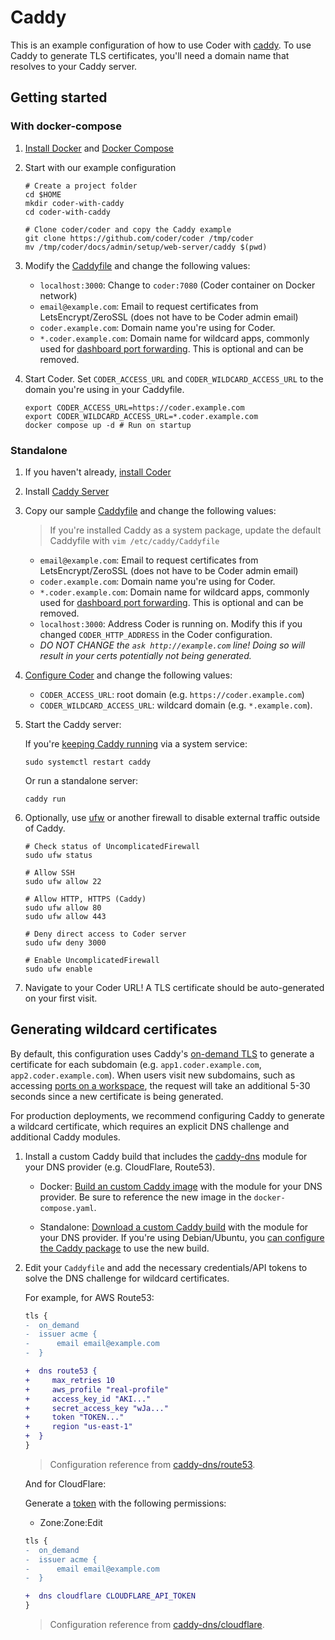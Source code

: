 # Caddy

This is an example configuration of how to use Coder with [caddy](https://caddyserver.com/docs). To use Caddy to generate TLS certificates, you'll need a domain name that resolves to your Caddy server.

## Getting started

### With docker-compose

1. [Install Docker](https://docs.docker.com/engine/install/) and [Docker Compose](https://docs.docker.com/compose/install/)

1. Start with our example configuration

   ```shell
   # Create a project folder
   cd $HOME
   mkdir coder-with-caddy
   cd coder-with-caddy

   # Clone coder/coder and copy the Caddy example
   git clone https://github.com/coder/coder /tmp/coder
   mv /tmp/coder/docs/admin/setup/web-server/caddy $(pwd)
   ```

1. Modify the [Caddyfile](./Caddyfile) and change the following values:

   - `localhost:3000`: Change to `coder:7080` (Coder container on Docker network)
   - `email@example.com`: Email to request certificates from LetsEncrypt/ZeroSSL (does not have to be Coder admin email)
   - `coder.example.com`: Domain name you're using for Coder.
   - `*.coder.example.com`: Domain name for wildcard apps, commonly used for [dashboard port forwarding](../../../networking/port-forwarding.md). This is optional and can be removed.

1. Start Coder. Set `CODER_ACCESS_URL` and `CODER_WILDCARD_ACCESS_URL` to the domain you're using in your Caddyfile.

   ```shell
   export CODER_ACCESS_URL=https://coder.example.com
   export CODER_WILDCARD_ACCESS_URL=*.coder.example.com
   docker compose up -d # Run on startup
   ```

### Standalone

1. If you haven't already, [install Coder](../../../../install/README.md)

2. Install [Caddy Server](https://caddyserver.com/docs/install)

3. Copy our sample [Caddyfile](./Caddyfile) and change the following values:

   > If you're installed Caddy as a system package, update the default Caddyfile with `vim /etc/caddy/Caddyfile`

   - `email@example.com`: Email to request certificates from LetsEncrypt/ZeroSSL (does not have to be Coder admin email)
   - `coder.example.com`: Domain name you're using for Coder.
   - `*.coder.example.com`: Domain name for wildcard apps, commonly used for [dashboard port forwarding](../../../networking/port-forwarding.md). This is optional and can be removed.
   - `localhost:3000`: Address Coder is running on. Modify this if you changed `CODER_HTTP_ADDRESS` in the Coder configuration.
   - _DO NOT CHANGE the `ask http://example.com` line! Doing so will result in your certs potentially not being generated._

4. [Configure Coder](../../README.md) and change the following values:

   - `CODER_ACCESS_URL`: root domain (e.g. `https://coder.example.com`)
   - `CODER_WILDCARD_ACCESS_URL`: wildcard domain (e.g. `*.example.com`).

5. Start the Caddy server:

   If you're [keeping Caddy running](https://caddyserver.com/docs/running) via a system service:

   ```shell
   sudo systemctl restart caddy
   ```

   Or run a standalone server:

   ```shell
   caddy run
   ```

6. Optionally, use [ufw](https://wiki.ubuntu.com/UncomplicatedFirewall) or another firewall to disable external traffic outside of Caddy.

   ```shell
   # Check status of UncomplicatedFirewall
   sudo ufw status

   # Allow SSH
   sudo ufw allow 22

   # Allow HTTP, HTTPS (Caddy)
   sudo ufw allow 80
   sudo ufw allow 443

   # Deny direct access to Coder server
   sudo ufw deny 3000

   # Enable UncomplicatedFirewall
   sudo ufw enable
   ```

7. Navigate to your Coder URL! A TLS certificate should be auto-generated on your first visit.

## Generating wildcard certificates

By default, this configuration uses Caddy's [on-demand TLS](https://caddyserver.com/docs/caddyfile/options#on-demand-tls) to generate a certificate for each subdomain (e.g. `app1.coder.example.com`, `app2.coder.example.com`). When users visit new subdomains, such as accessing [ports on a workspace](../../../networking/port-forwarding.md), the request will take an additional 5-30 seconds since a new certificate is being generated.

For production deployments, we recommend configuring Caddy to generate a wildcard certificate, which requires an explicit DNS challenge and additional Caddy modules.

1. Install a custom Caddy build that includes the [caddy-dns](https://github.com/caddy-dns) module for your DNS provider (e.g. CloudFlare, Route53).

   - Docker: [Build an custom Caddy image](https://github.com/docker-library/docs/tree/master/caddy#adding-custom-caddy-modules) with the module for your DNS provider. Be sure to reference the new image in the `docker-compose.yaml`.

   - Standalone: [Download a custom Caddy build](https://caddyserver.com/download) with the module for your DNS provider. If you're using Debian/Ubuntu, you [can configure the Caddy package](https://caddyserver.com/docs/build#package-support-files-for-custom-builds-for-debianubunturaspbian) to use the new build.

2. Edit your `Caddyfile` and add the necessary credentials/API tokens to solve the DNS challenge for wildcard certificates.

   For example, for AWS Route53:

   ```diff
   tls {
   -  on_demand
   -  issuer acme {
   -      email email@example.com
   -  }

   +  dns route53 {
   +     max_retries 10
   +     aws_profile "real-profile"
   +     access_key_id "AKI..."
   +     secret_access_key "wJa..."
   +     token "TOKEN..."
   +     region "us-east-1"
   +  }
   }
   ```

   > Configuration reference from [caddy-dns/route53](https://github.com/caddy-dns/route53).

   And for CloudFlare:

   Generate a [token](https://developers.cloudflare.com/fundamentals/api/get-started/create-token) with the following permissions:

   - Zone:Zone:Edit

   ```diff
   tls {
   -  on_demand
   -  issuer acme {
   -      email email@example.com
   -  }

   +  dns cloudflare CLOUDFLARE_API_TOKEN
   }
   ```

   > Configuration reference from [caddy-dns/cloudflare](https://github.com/caddy-dns/cloudflare).
